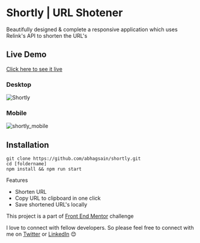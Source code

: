 # Shortly | URL Shotener
Beautifully designed & complete a responsive application which uses Relink's API to shorten the URL's

## Live Demo
[Click here to see it live](https://abhagsain.github.io/shortly/)

### Desktop

![Shortly](https://user-images.githubusercontent.com/36589645/68424764-b5013c00-01ca-11ea-864b-d8c6a36df9ed.gif)

### Mobile

![shortly_mobile](https://user-images.githubusercontent.com/36589645/68426138-83d63b00-01cd-11ea-9dff-e220a29ec85d.gif)

## Installation 
```
git clone https://github.com/abhagsain/shortly.git
cd [foldername]
npm install && npm run start
```
Features
- Shorten URL
- Copy URL to clipboard in one click
- Save shortened URL's locally

This project is a part of  [Front End Mentor](http://frontendmentor.io/) challenge

I love to connect with fellow developers.
So please feel free to connect with me on [Twitter](https://twitter.com/anuragbhagsain) or [LinkedIn](https://linkedin.com/in/anurag-bhagsain/) 😊
